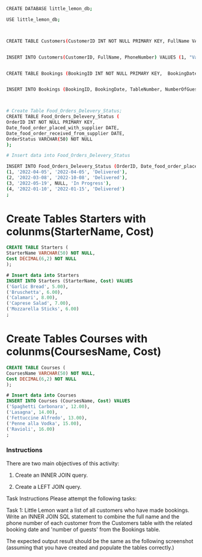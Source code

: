 


```bash
CREATE DATABASE little_lemon_db;

USE little_lemon_db;



CREATE TABLE Customers(CustomerID INT NOT NULL PRIMARY KEY, FullName VARCHAR(100) NOT NULL, PhoneNumber INT NOT NULL UNIQUE);


INSERT INTO Customers(CustomerID, FullName, PhoneNumber) VALUES (1, "Vanessa McCarthy", 0757536378), (2, "Marcos Romero", 0757536379), (3, "Hiroki Yamane", 0757536376), (4, "Anna Iversen", 0757536375), (5, "Diana Pinto", 0757536374);


CREATE TABLE Bookings (BookingID INT NOT NULL PRIMARY KEY,  BookingDate DATE NOT NULL,  TableNumber INT NOT NULL, NumberOfGuests INT NOT NULL CHECK (NumberOfGuests <= 8), CustomerID INT NOT NULL, FOREIGN KEY (CustomerID) REFERENCES Customers (CustomerID) ON DELETE CASCADE ON UPDATE CASCADE);


INSERT INTO Bookings (BookingID, BookingDate, TableNumber, NumberOfGuests, CustomerID) VALUES (10, '2021-11-11', 7, 5, 1), (11, '2021-11-10', 5, 2, 2), (12, '2021-11-10', 3, 2, 4);



# Create Table Food_Orders_Delevery_Status;
CREATE TABLE Food_Orders_Delevery_Status (
OrderID INT NOT NULL PRIMARY KEY, 
Date_food_order_placed_with_supplier DATE,
Date_food_order_received_from_supplier DATE,
OrderStatus VARCHAR(50) NOT NULL
);

# Insert data into Food_Orders_Delevery_Status

INSERT INTO Food_Orders_Delevery_Status (OrderID, Date_food_order_placed_with_supplier, Date_food_order_received_from_supplier, OrderStatus) VALUES 
(1, '2022-04-05', '2022-04-05', 'Delivered'),
(2, '2022-03-08', '2022-10-08', 'Delivered'),
(3, '2022-05-19', NULL, 'In Progress'),
(4, '2022-01-10', '2022-01-15', 'Delivered')
;
```


# Create Tables Starters with colunms(StarterName, Cost)
```sql
CREATE TABLE Starters (
StarterName VARCHAR(50) NOT NULL,
Cost DECIMAL(6,2) NOT NULL
);

# Insert data into Starters
INSERT INTO Starters (StarterName, Cost) VALUES 
('Garlic Bread', 5.00),
('Bruschetta', 6.00),
('Calamari', 8.00),
('Caprese Salad', 7.00),
('Mozzarella Sticks', 6.00)
;
```

# Create Tables Courses with colunms(CoursesName, Cost)
```sql
CREATE TABLE Courses (
CoursesName VARCHAR(50) NOT NULL,
Cost DECIMAL(6,2) NOT NULL
);

# Insert data into Courses
INSERT INTO Courses (CoursesName, Cost) VALUES 
('Spaghetti Carbonara', 12.00),
('Lasagna', 14.00),
('Fettuccine Alfredo', 13.00),
('Penne alla Vodka', 15.00),
('Ravioli', 16.00)
;
```

### Instructions

There are two main objectives of this activity:
1. Create an INNER JOIN query.

2. Create a LEFT JOIN query.

Task Instructions
Please attempt the following tasks:

Task 1: Little Lemon want a list of all customers who have made bookings. Write an INNER JOIN SQL statement to combine the full name and the phone number of each customer from the Customers table with the related booking date and 'number of guests' from the Bookings table. 

The expected output result should be the same as the following screenshot (assuming that you have created and populate the tables correctly.)